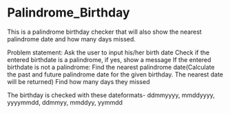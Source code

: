 # Palindrome_Birthday
 
This is a palindrome birthday checker that will also show the
nearest palindrome date and how many days missed.

Problem statement:
Ask the user to input his/her birth date
Check if the entered birthdate is a palindrome, if yes, show a message
If the entered birthdate is not a palindrome:
Find the nearest palindrome date(Calculate the past and future palindrome date for the given birthday. The nearest date will be returned)
Find how many days they missed


 
The birthday is checked with these dateformats- 
ddmmyyyy, 
mmddyyyy, 
yyyymmdd, 
ddmmyy, 
mmddyy, 
yymmdd 
